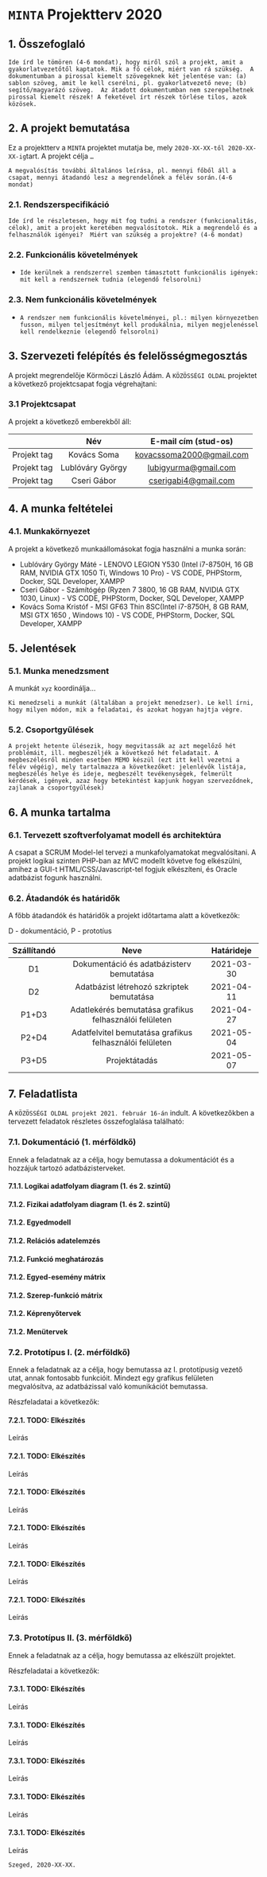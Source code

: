 # `MINTA` Projektterv 2020

## 1. Összefoglaló 
`Ide írd le tömören (4-6 mondat), hogy miről szól a projekt, amit a gyakorlatvezetőtől kaptatok. Mik a fő célok, miért van rá szükség. 
A dokumentumban a pirossal kiemelt szövegeknek két jelentése van: (a) sablon szöveg, amit le kell cserélni, pl. gyakorlatvezető neve; (b) segítő/magyarázó szöveg. 
Az átadott dokumentumban nem szerepelhetnek pirossal kiemelt részek! A feketével írt részek törlése tilos, azok közösek.`

## 2. A projekt bemutatása
Ez a projektterv a `MINTA` projektet mutatja be, mely `2020-XX-XX-től 2020-XX-XX-ig`tart. A projekt célja `…`

`A megvalósítás további általános leírása, pl. mennyi főből áll a csapat, mennyi átadandó lesz a megrendelőnek a félév során.(4-6 mondat)`

### 2.1. Rendszerspecifikáció
`Ide írd le részletesen, hogy mit fog tudni a rendszer (funkcionalitás, célok), amit a projekt keretében megvalósítotok. Mik a megrendelő és a felhasználók igényei? 
Miért van szükség a projektre? (4-6 mondat)`

### 2.2. Funkcionális követelmények
- `Ide kerülnek a rendszerrel szemben támasztott funkcionális igények: mit kell a rendszernek tudnia (elegendő felsorolni)`

### 2.3. Nem funkcionális követelmények
- `A rendszer nem funkcionális követelményei, pl.: milyen környezetben fusson, milyen teljesítményt kell produkálnia, milyen megjelenéssel kell rendelkeznie (elegendő felsorolni)`

## 3. Szervezeti felépítés és felelősségmegosztás
A projekt megrendelője Körmöczi László Ádám. A `KÖZÖSSÉGI OLDAL` projektet a következő projektcsapat fogja végrehajtani:

### 3.1 Projektcsapat
A projekt a következő emberekből áll:

|                                            |        Név        |  E-mail cím (stud-os)  |
|:------------------------------------------:|:-----------------:|:---------------------: |
|                 Projekt tag                |    Kovács Soma    |kovacssoma2000@gmail.com|
|                 Projekt tag                |  Lublóváry György | lubigyurma@gmail.com   |
|                 Projekt tag                |    Cseri Gábor    | cserigabi4@gmail.com   |

## 4. A munka feltételei
### 4.1. Munkakörnyezet
A projekt a következő munkaállomásokat fogja használni a munka során:
 - Lublóváry György Máté - LENOVO LEGION Y530 (Intel i7-8750H, 16 GB RAM, NVIDIA GTX 1050 Ti, Windows 10 Pro) - VS CODE, PHPStorm, Docker, SQL Developer, XAMPP
 - Cseri Gábor - Számítógép (Ryzen 7 3800, 16 GB RAM, NVIDIA GTX 1030, Linux) - VS CODE, PHPStorm, Docker, SQL Developer, XAMPP
 - Kovács Soma Kristóf - MSI GF63 Thin 8SC(Intel i7-8750H, 8 GB RAM, MSI GTX 1650 , Windows 10) - VS CODE, PHPStorm, Docker, SQL Developer, XAMPP

## 5. Jelentések
### 5.1. Munka menedzsment
A munkát `xyz` koordinálja…

`Ki menedzseli a munkát (általában a projekt menedzser). Le kell írni, hogy milyen módon, mik a feladatai, és azokat hogyan hajtja végre.`

### 5.2. Csoportgyűlések

`A projekt hetente ülésezik, hogy megvitassák az azt megelőző hét problémáit, ill. megbeszéljék a következő hét feladatait. A megbeszélésről minden esetben MEMO készül (ezt itt kell vezetni a félév végéig), mely tartalmazza a következőket: jelenlévők listája, megbeszélés helye és ideje, megbeszélt tevékenységek, felmerült kérdések, igények, azaz hogy betekintést kapjunk hogyan szerveződnek, zajlanak a csoportgyűlések)`


## 6. A munka tartalma
### 6.1. Tervezett szoftverfolyamat modell és architektúra
A csapat a SCRUM Model-lel tervezi a munkafolyamatokat megvalósítani. A projekt logikai szinten PHP-ban az MVC modellt követve fog elkészülni, amihez a GUI-t HTML/CSS/Javascript-tel fogjuk elkészíteni, és Oracle adatbázist fogunk használni.

### 6.2. Átadandók és határidők
A főbb átadandók és határidők a projekt időtartama alatt a következők:

D - dokumentáció, P - prototíus

| Szállítandó |                           Neve                           |   Határideje  |
|:-----------:|:--------------------------------------------------------:|:-------------:|
|      D1     |        Dokumentáció és adatbázisterv bemutatása          |   2021-03-30  |
|      D2     |        Adatbázist létrehozó szkriptek bemutatása         |   2021-04-11  |
|    P1+D3    |   Adatlekérés bemutatása grafikus felhasználói felületen |   2021-04-27  |
|    P2+D4    |  Adatfelvitel bemutatása grafikus felhasználói felületen |   2021-05-04  |
|    P3+D5    |                      Projektátadás                       |   2021-05-07  |

## 7. Feladatlista

A `KÖZÖSSÉGI OLDAL projekt 2021. február 16-án` indult. A következőkben a tervezett feladatok részletes összefoglalása található:

### 7.1. Dokumentáció (1. mérföldkő)
Ennek a feladatnak az a célja, hogy bemutassa a dokumentációt és a hozzájuk tartozó adatbázisterveket.

#### 7.1.1. Logikai adatfolyam diagram (1. és 2. szintű)


#### 7.1.2. Fizikai adatfolyam diagram (1. és 2. szintű)


#### 7.1.2. Egyedmodell


#### 7.1.2. Relációs adatelemzés


#### 7.1.2. Funkció meghatározás


#### 7.1.2. Egyed-esemény mátrix


#### 7.1.2. Szerep-funkció mátrix


#### 7.1.2. Képrenyőtervek


#### 7.1.2. Menütervek



### 7.2. Prototípus I. (2. mérföldkő)
Ennek a feladatnak az a célja, hogy bemutassa az I. prototípusig vezető utat, annak fontosabb funkcióit. Mindezt egy grafikus felületen megvalósítva, az adatbázissal való komunikációt bemutassa.

Részfeladatai a következők:

#### 7.2.1. TODO: Elkészítés
Leírás


#### 7.2.1. TODO: Elkészítés
Leírás


#### 7.2.1. TODO: Elkészítés
Leírás


#### 7.2.1. TODO: Elkészítés
Leírás


#### 7.2.1. TODO: Elkészítés
Leírás


#### 7.2.1. TODO: Elkészítés
Leírás


### 7.3. Prototípus II. (3. mérföldkő)
Ennek a feladatnak az a célja, hogy bemutassa az elkészült projektet.

Részfeladatai a következők:

#### 7.3.1. TODO: Elkészítés
Leírás


#### 7.3.1. TODO: Elkészítés
Leírás


#### 7.3.1. TODO: Elkészítés
Leírás


#### 7.3.1. TODO: Elkészítés
Leírás


#### 7.3.1. TODO: Elkészítés
Leírás

`Szeged, 2020-XX-XX.`